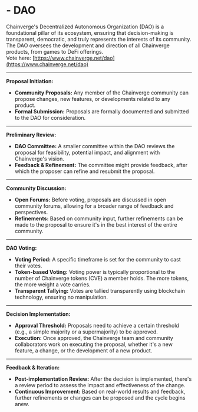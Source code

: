# - DAO

Chainverge's Decentralized Autonomous Organization (DAO) is a foundational pillar of its ecosystem, ensuring that decision-making is transparent, democratic, and truly represents the interests of its community. The DAO oversees the development and direction of all Chainverge products, from games to DeFi offerings.\
Vote here: [https://www.chainverge.net/dao](https://www.chainverge.net/dao)

***

**Proposal Initiation:**

* **Community Proposals:** Any member of the Chainverge community can propose changes, new features, or developments related to any product.
* **Formal Submission:** Proposals are formally documented and submitted to the DAO for consideration.

***

**Preliminary Review:**

* **DAO Committee:** A smaller committee within the DAO reviews the proposal for feasibility, potential impact, and alignment with Chainverge's vision.
* **Feedback & Refinement:** The committee might provide feedback, after which the proposer can refine and resubmit the proposal.

***

**Community Discussion:**

* **Open Forums:** Before voting, proposals are discussed in open community forums, allowing for a broader range of feedback and perspectives.
* **Refinements:** Based on community input, further refinements can be made to the proposal to ensure it's in the best interest of the entire community.

***

**DAO Voting:**

* **Voting Period:** A specific timeframe is set for the community to cast their votes.
* **Token-based Voting:** Voting power is typically proportional to the number of Chainverge tokens (CVE) a member holds. The more tokens, the more weight a vote carries.
* **Transparent Tallying:** Votes are tallied transparently using blockchain technology, ensuring no manipulation.

***

**Decision Implementation:**

* **Approval Threshold:** Proposals need to achieve a certain threshold (e.g., a simple majority or a supermajority) to be approved.
* **Execution:** Once approved, the Chainverge team and community collaborators work on executing the proposal, whether it's a new feature, a change, or the development of a new product.

***

**Feedback & Iteration:**

* **Post-implementation Review:** After the decision is implemented, there's a review period to assess the impact and effectiveness of the change.
* **Continuous Improvement:** Based on real-world results and feedback, further refinements or changes can be proposed and the cycle begins anew.



